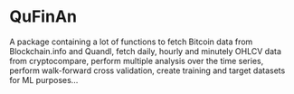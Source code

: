 # QuFinAn
A package containing a lot of functions to fetch Bitcoin data from Blockchain.info and Quandl, fetch daily, hourly and minutely OHLCV data from cryptocompare, perform multiple analysis over the time series, perform walk-forward cross validation, create training and target datasets for ML purposes... 
